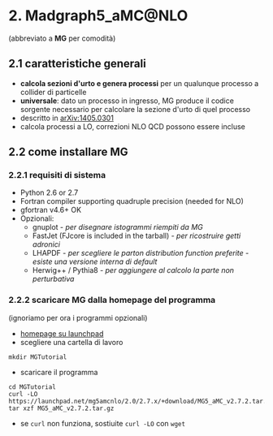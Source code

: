 # 2. Madgraph5_aMC@NLO

(abbreviato a **MG** per comodità)

## 2.1 caratteristiche generali

  * **calcola sezioni d'urto e genera processi** per un qualunque processo a collider di particelle
  * **universale**: dato un processo in ingresso, MG produce il codice sorgente necessario per calcolare la sezione d'urto di quel processo
  * descritto in [arXiv:1405.0301](https://arxiv.org/abs/1405.0301)
  * calcola processi a LO, correzioni NLO QCD possono essere incluse

## 2.2 come installare MG

### 2.2.1 requisiti di sistema

  * Python 2.6 or 2.7
  * Fortran compiler supporting quadruple precision (needed for NLO)
  * gfortran v4.6+ OK
  * Opzionali:
    * gnuplot - *per disegnare istogrammi riempiti da MG*
    * FastJet (FJcore is included in the tarball) - *per ricostruire getti adronici*
    * LHAPDF - *per scegliere le parton distribution function preferite - esiste una versione interna di default*
    * Herwig++ / Pythia8 - *per aggiungere al calcolo la parte non perturbativa*

### 2.2.2 scaricare MG dalla homepage del programma

(ignoriamo per ora i programmi opzionali)

  * [homepage su launchpad](https://launchpad.net/mg5amcnlo)
  * scegliere una cartella di lavoro
  ```
  mkdir MGTutorial
  ```
  * scaricare il programma
  ```
  cd MGTutorial
  curl -LO https://launchpad.net/mg5amcnlo/2.0/2.7.x/+download/MG5_aMC_v2.7.2.tar.gz
  tar xzf MG5_aMC_v2.7.2.tar.gz
  ```
  * se ```curl``` non funziona, sostiuite ```curl -LO``` con ```wget```

